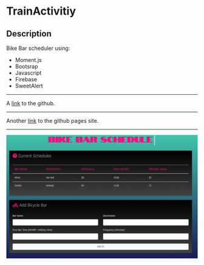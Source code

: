 # TrainActivitiy

## Description

Bike Bar scheduler using: 
* Moment.js
* Bootsrap
* Javascript
* Firebase
* SweetAlert
 - - - - - - - 

 A [link](https://github.com/seyleigh/TrainActivitiy) to the github.

 - - - 

 Another [link](https://seyleigh.github.io/TrainActivitiy/) to the github pages site.

 - - -

 ![Train activity screenshot](/images/demo.png)